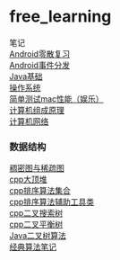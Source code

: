 # free_learning

笔记<br>
[Android零散复习](Android面试笔记.md)<br>
[Android事件分发](事件分发.md)<br>
[Java基础](Java基础知识.md)<br>
[操作系统](操作系统.md)<br>
[简单测试mac性能（娱乐）](cLearning/cal.sh)<br>
[计算机组成原理](计算机组成原理.md)<br>
[计算机网络](计算机网络.md)<br>

### 数据结构

[稠密图与稀疏图](algorithm/Graph.cpp)<br>
[cpp大顶堆](algorithm/Heap.cpp)<br>
[cpp排序算法集合](algorithm/Sort.cpp)<br>
[cpp排序算法辅助工具类](algorithm/SortTestHelper.h)<br>
[cpp二叉搜索树](algorithm/TreeAlgorithm.cpp)<br>
[cpp二叉平衡树](algorithm/AVLTree.cpp)<br>
[Java二叉树算法](src/AVL.java)<br>
[经典算法笔记](经典算法笔记.md)
